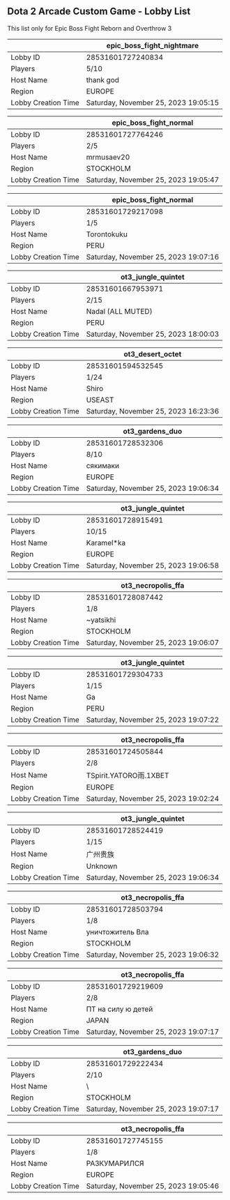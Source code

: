 ## Dota 2 Arcade Custom Game - Lobby List

This list only for Epic Boss Fight Reborn and Overthrow 3

|  | epic_boss_fight_nightmare |
| ------ | ------ |
| Lobby ID | 28531601727240834 |
| Players | 5/10 |
| Host Name | thank god |
| Region | EUROPE |
| Lobby Creation Time | Saturday, November 25, 2023 19:05:15 |


|  | epic_boss_fight_normal |
| ------ | ------ |
| Lobby ID | 28531601727764246 |
| Players | 2/5 |
| Host Name | mrmusaev20 |
| Region | STOCKHOLM |
| Lobby Creation Time | Saturday, November 25, 2023 19:05:47 |


|  | epic_boss_fight_normal |
| ------ | ------ |
| Lobby ID | 28531601729217098 |
| Players | 1/5 |
| Host Name | Torontokuku |
| Region | PERU |
| Lobby Creation Time | Saturday, November 25, 2023 19:07:16 |


|  | ot3_jungle_quintet |
| ------ | ------ |
| Lobby ID | 28531601667953971 |
| Players | 2/15 |
| Host Name | Nadal (ALL MUTED) |
| Region | PERU |
| Lobby Creation Time | Saturday, November 25, 2023 18:00:03 |


|  | ot3_desert_octet |
| ------ | ------ |
| Lobby ID | 28531601594532545 |
| Players | 1/24 |
| Host Name | Shiro |
| Region | USEAST |
| Lobby Creation Time | Saturday, November 25, 2023 16:23:36 |


|  | ot3_gardens_duo |
| ------ | ------ |
| Lobby ID | 28531601728532306 |
| Players | 8/10 |
| Host Name | сякимаки |
| Region | EUROPE |
| Lobby Creation Time | Saturday, November 25, 2023 19:06:34 |


|  | ot3_jungle_quintet |
| ------ | ------ |
| Lobby ID | 28531601728915491 |
| Players | 10/15 |
| Host Name | Karamel*ka |
| Region | EUROPE |
| Lobby Creation Time | Saturday, November 25, 2023 19:06:58 |


|  | ot3_necropolis_ffa |
| ------ | ------ |
| Lobby ID | 28531601728087442 |
| Players | 1/8 |
| Host Name | ~yatsikhi |
| Region | STOCKHOLM |
| Lobby Creation Time | Saturday, November 25, 2023 19:06:07 |


|  | ot3_jungle_quintet |
| ------ | ------ |
| Lobby ID | 28531601729304733 |
| Players | 1/15 |
| Host Name | Ga |
| Region | PERU |
| Lobby Creation Time | Saturday, November 25, 2023 19:07:22 |


|  | ot3_necropolis_ffa |
| ------ | ------ |
| Lobby ID | 28531601724505844 |
| Players | 2/8 |
| Host Name | TSpirit.YATORO雨.1XBET |
| Region | EUROPE |
| Lobby Creation Time | Saturday, November 25, 2023 19:02:24 |


|  | ot3_jungle_quintet |
| ------ | ------ |
| Lobby ID | 28531601728524419 |
| Players | 1/15 |
| Host Name | 广州贵族 |
| Region | Unknown |
| Lobby Creation Time | Saturday, November 25, 2023 19:06:34 |


|  | ot3_necropolis_ffa |
| ------ | ------ |
| Lobby ID | 28531601728503794 |
| Players | 1/8 |
| Host Name | уничтожитель Вла |
| Region | STOCKHOLM |
| Lobby Creation Time | Saturday, November 25, 2023 19:06:32 |


|  | ot3_necropolis_ffa |
| ------ | ------ |
| Lobby ID | 28531601729219609 |
| Players | 2/8 |
| Host Name | ПТ на силу ю детей |
| Region | JAPAN |
| Lobby Creation Time | Saturday, November 25, 2023 19:07:17 |


|  | ot3_gardens_duo |
| ------ | ------ |
| Lobby ID | 28531601729222434 |
| Players | 2/10 |
| Host Name | \ |
| Region | STOCKHOLM |
| Lobby Creation Time | Saturday, November 25, 2023 19:07:17 |


|  | ot3_necropolis_ffa |
| ------ | ------ |
| Lobby ID | 28531601727745155 |
| Players | 1/8 |
| Host Name | РАЗКУМАРИЛСЯ |
| Region | EUROPE |
| Lobby Creation Time | Saturday, November 25, 2023 19:05:46 |


